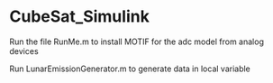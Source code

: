 # CubeSat_Simulink

Run the file RunMe.m to install MOTIF for the adc model from analog devices

Run LunarEmissionGenerator.m to generate data in local variable